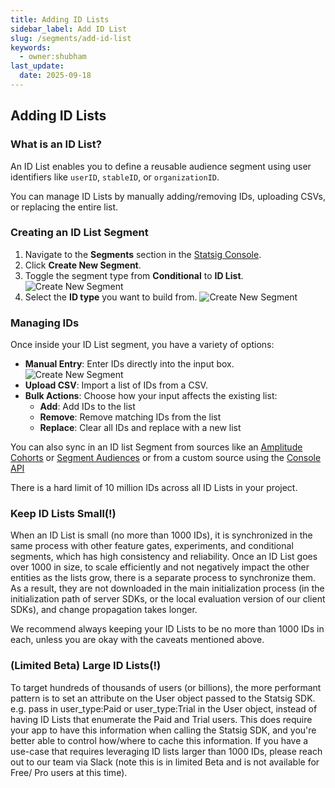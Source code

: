 ```yaml
---
title: Adding ID Lists
sidebar_label: Add ID List
slug: /segments/add-id-list
keywords:
  - owner:shubham
last_update:
  date: 2025-09-18
---
```


## Adding ID Lists

### What is an ID List?

An ID List enables you to define a reusable audience segment using user identifiers like `userID`, `stableID`, or `organizationID`.

You can manage ID Lists by manually adding/removing IDs, uploading CSVs, or replacing the entire list.

### Creating an ID List Segment

1. Navigate to the **Segments** section in the [Statsig Console](https://console.statsig.com).
2. Click **Create New Segment**.
3. Toggle the segment type from **Conditional** to **ID List**.
   ![Create New Segment](https://github.com/user-attachments/assets/af7c5cb3-adc2-4e88-a411-b5844a541e49)
4. Select the **ID type** you want to build from.
   ![Create New Segment](https://github.com/user-attachments/assets/958b7545-7f23-4559-8a66-99af01d39952)

### Managing IDs

Once inside your ID List segment, you have a variety of options:

- **Manual Entry**: Enter IDs directly into the input box.
  ![Create New Segment](https://github.com/user-attachments/assets/ee94e6bc-475b-47a0-96a7-5ddba398d58c)
- **Upload CSV**: Import a list of IDs from a CSV.
- **Bulk Actions**: Choose how your input affects the existing list:
  - **Add**: Add IDs to the list
  - **Remove**: Remove matching IDs from the list
  - **Replace**: Clear all IDs and replace with a new list

You can also sync in an ID list Segment from sources like an [Amplitude Cohorts](https://help.amplitude.com/hc/en-us/articles/4789303290011) or [Segment Audiences](/integrations/data-connectors/segment#syncing-statsig-segment-id-lists-with-segment-personas-audiences) or from a custom source using the [Console API](/console-api/segments)

There is a hard limit of 10 million IDs across all ID Lists in your project.

### Keep ID Lists Small(!)

When an ID List is small (no more than 1000 IDs), it is synchronized in the same process with other feature gates, experiments, and conditional segments, which has high consistency and reliability. Once an ID List goes over 1000 in size, to scale efficiently and not negatively impact the other entities as the lists grow, there is a separate process to synchronize them. As a result, they are not downloaded in the main initialization process (in the initialization path of server SDKs, or the local evaluation version of our client SDKs), and change propagation takes longer.

We recommend always keeping your ID Lists to be no more than 1000 IDs in each, unless you are okay with the caveats mentioned above.

### (Limited Beta) Large ID Lists(!)

To target hundreds of thousands of users (or billions), the more performant pattern is to set an attribute on the User object passed to the Statsig SDK. e.g. pass in user_type:Paid or user_type:Trial in the User object, instead of having ID Lists that enumerate the Paid and Trial users. This does require your app to have this information when calling the Statsig SDK, and you're better able to control how/where to cache this information. If you have a use-case that requires leveraging ID lists larger than 1000 IDs, please reach out to our team via Slack (note this is in limited Beta and is not available for Free/ Pro users at this time).
